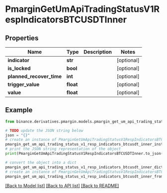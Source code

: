 # PmarginGetUmApiTradingStatusV1RespIndicatorsBTCUSDTInner


## Properties

Name | Type | Description | Notes
------------ | ------------- | ------------- | -------------
**indicator** | **str** |  | [optional] 
**is_locked** | **bool** |  | [optional] 
**planned_recover_time** | **int** |  | [optional] 
**trigger_value** | **float** |  | [optional] 
**value** | **float** |  | [optional] 

## Example

```python
from binance.derivatives.pmargin.models.pmargin_get_um_api_trading_status_v1_resp_indicators_btcusdt_inner import PmarginGetUmApiTradingStatusV1RespIndicatorsBTCUSDTInner

# TODO update the JSON string below
json = "{}"
# create an instance of PmarginGetUmApiTradingStatusV1RespIndicatorsBTCUSDTInner from a JSON string
pmargin_get_um_api_trading_status_v1_resp_indicators_btcusdt_inner_instance = PmarginGetUmApiTradingStatusV1RespIndicatorsBTCUSDTInner.from_json(json)
# print the JSON string representation of the object
print(PmarginGetUmApiTradingStatusV1RespIndicatorsBTCUSDTInner.to_json())

# convert the object into a dict
pmargin_get_um_api_trading_status_v1_resp_indicators_btcusdt_inner_dict = pmargin_get_um_api_trading_status_v1_resp_indicators_btcusdt_inner_instance.to_dict()
# create an instance of PmarginGetUmApiTradingStatusV1RespIndicatorsBTCUSDTInner from a dict
pmargin_get_um_api_trading_status_v1_resp_indicators_btcusdt_inner_from_dict = PmarginGetUmApiTradingStatusV1RespIndicatorsBTCUSDTInner.from_dict(pmargin_get_um_api_trading_status_v1_resp_indicators_btcusdt_inner_dict)
```
[[Back to Model list]](../README.md#documentation-for-models) [[Back to API list]](../README.md#documentation-for-api-endpoints) [[Back to README]](../README.md)


